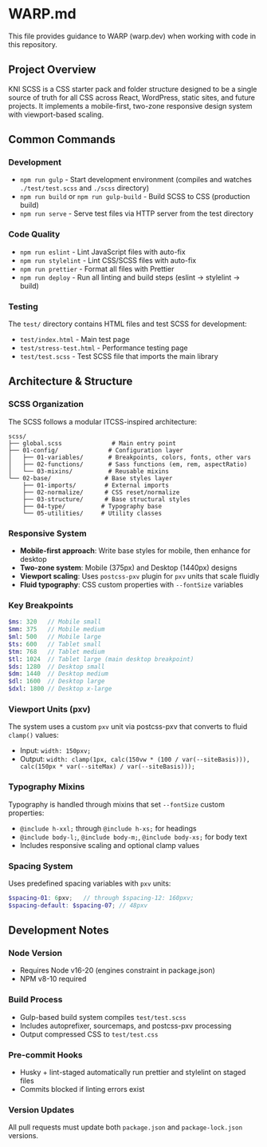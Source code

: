 # WARP.md

This file provides guidance to WARP (warp.dev) when working with code in this repository.

## Project Overview

KNI SCSS is a CSS starter pack and folder structure designed to be a single source of truth for all CSS across React, WordPress, static sites, and future projects. It implements a mobile-first, two-zone responsive design system with viewport-based scaling.

## Common Commands

### Development
- `npm run gulp` - Start development environment (compiles and watches `./test/test.scss` and `./scss` directory)
- `npm run build` or `npm run gulp-build` - Build SCSS to CSS (production build)
- `npm run serve` - Serve test files via HTTP server from the test directory

### Code Quality
- `npm run eslint` - Lint JavaScript files with auto-fix
- `npm run stylelint` - Lint CSS/SCSS files with auto-fix  
- `npm run prettier` - Format all files with Prettier
- `npm run deploy` - Run all linting and build steps (eslint → stylelint → build)

### Testing
The `test/` directory contains HTML files and test SCSS for development:
- `test/index.html` - Main test page
- `test/stress-test.html` - Performance testing page
- `test/test.scss` - Test SCSS file that imports the main library

## Architecture & Structure

### SCSS Organization
The SCSS follows a modular ITCSS-inspired architecture:

```
scss/
├── global.scss              # Main entry point
├── 01-config/              # Configuration layer
│   ├── 01-variables/       # Breakpoints, colors, fonts, other vars
│   ├── 02-functions/       # Sass functions (em, rem, aspectRatio)
│   └── 03-mixins/          # Reusable mixins
└── 02-base/               # Base styles layer
    ├── 01-imports/        # External imports
    ├── 02-normalize/      # CSS reset/normalize
    ├── 03-structure/      # Base structural styles
    ├── 04-type/          # Typography base
    └── 05-utilities/     # Utility classes
```

### Responsive System
- **Mobile-first approach**: Write base styles for mobile, then enhance for desktop
- **Two-zone system**: Mobile (375px) and Desktop (1440px) designs
- **Viewport scaling**: Uses `postcss-pxv` plugin for `pxv` units that scale fluidly
- **Fluid typography**: CSS custom properties with `--fontSize` variables

### Key Breakpoints
```scss
$ms: 320   // Mobile small
$mm: 375   // Mobile medium  
$ml: 500   // Mobile large
$ts: 600   // Tablet small
$tm: 768   // Tablet medium
$tl: 1024  // Tablet large (main desktop breakpoint)
$ds: 1280  // Desktop small
$dm: 1440  // Desktop medium
$dl: 1600  // Desktop large
$dxl: 1800 // Desktop x-large
```

### Viewport Units (pxv)
The system uses a custom `pxv` unit via postcss-pxv that converts to fluid `clamp()` values:
- Input: `width: 150pxv;`
- Output: `width: clamp(1px, calc(150vw * (100 / var(--siteBasis))), calc(150px * var(--siteMax) / var(--siteBasis)));`

### Typography Mixins
Typography is handled through mixins that set `--fontSize` custom properties:
- `@include h-xxl;` through `@include h-xs;` for headings
- `@include body-l;`, `@include body-m;`, `@include body-xs;` for body text
- Includes responsive scaling and optional clamp values

### Spacing System
Uses predefined spacing variables with `pxv` units:
```scss
$spacing-01: 6pxv;   // through $spacing-12: 160pxv;
$spacing-default: $spacing-07; // 48pxv
```

## Development Notes

### Node Version
- Requires Node v16-20 (engines constraint in package.json)
- NPM v8-10 required

### Build Process
- Gulp-based build system compiles `test/test.scss` 
- Includes autoprefixer, sourcemaps, and postcss-pxv processing
- Output compressed CSS to `test/test.css`

### Pre-commit Hooks
- Husky + lint-staged automatically run prettier and stylelint on staged files
- Commits blocked if linting errors exist

### Version Updates
All pull requests must update both `package.json` and `package-lock.json` versions.